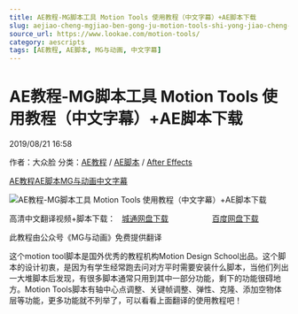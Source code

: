 ```yaml
---
title: AE教程-MG脚本工具 Motion Tools 使用教程（中文字幕）+AE脚本下载
slug: aejiao-cheng-mgjiao-ben-gong-ju-motion-tools-shi-yong-jiao-cheng-zhong-wen-zi-mu-aejiao-ben-xia-zai
source_url: https://www.lookae.com/motion-tools/
category: aescripts
tags: [AE教程, AE脚本, MG与动画, 中文字幕]
---
```

# AE教程-MG脚本工具 Motion Tools 使用教程（中文字幕）+AE脚本下载

2019/08/21 16:58

作者：大众脸
分类：[AE教程](https://www.lookae.com/after-effects/aejiaocheng/) / [AE脚本](https://www.lookae.com/after-effects/aescripts/) / [After Effects](https://www.lookae.com/after-effects/)

[AE教程](https://www.lookae.com/tag/ae%e6%95%99%e7%a8%8b/)[AE脚本](https://www.lookae.com/tag/ae%e8%84%9a%e6%9c%ac/)[MG与动画](https://www.lookae.com/tag/cemg/)[中文字幕](https://www.lookae.com/tag/%e4%b8%ad%e6%96%87%e5%ad%97%e5%b9%95/)

![AE教程-MG脚本工具 Motion Tools 使用教程（中文字幕）+AE脚本下载](https://www.lookae.com/wp-content/uploads/2019/08/Motion-Tools.jpg "AE教程-MG脚本工具 Motion Tools 使用教程（中文字幕）+AE脚本下载-LookAE.com")

高清中文翻译视频+脚本下载：   [城通网盘下载](https://lookae.ctfile.com/fs/680462-393737267)                    [百度网盘下载](https://pan.baidu.com/s/1uDyK88xqotjWi7NhhZzm-A)

此教程由公众号《MG与动画》免费提供翻译

这个motion tool脚本是国外优秀的教程机构Motion Design School出品。这个脚本的设计初衷，是因为有学生经常跑去问对方平时需要安装什么脚本，当他们列出一大堆脚本后发现，有很多脚本通常只用到其中一部分功能，剩下的功能很碍地方。Motion Tools脚本有轴中心点调整、关键帧调整、弹性、克隆、添加空物体层等功能，更多功能就不列举了，可以看看上面翻译的使用教程吧！
